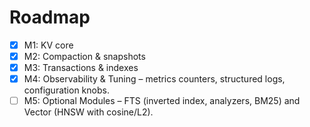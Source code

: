 
# Roadmap

- [x] M1: KV core
- [x] M2: Compaction & snapshots
- [x] M3: Transactions & indexes
- [x] M4: Observability & Tuning – metrics counters, structured logs, configuration knobs.
- [ ] M5: Optional Modules – FTS (inverted index, analyzers, BM25) and Vector (HNSW with cosine/L2).
